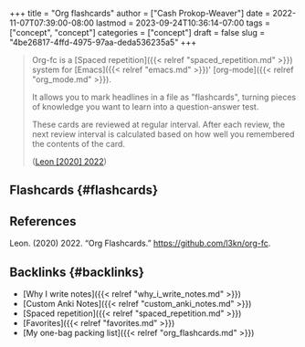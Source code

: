 +++
title = "Org flashcards"
author = ["Cash Prokop-Weaver"]
date = 2022-11-07T07:39:00-08:00
lastmod = 2023-09-24T10:36:14-07:00
tags = ["concept", "concept"]
categories = ["concept"]
draft = false
slug = "4be26817-4ffd-4975-97aa-deda536235a5"
+++

> Org-fc is a [Spaced repetition]({{< relref "spaced_repetition.md" >}}) system for [Emacs]({{< relref "emacs.md" >}})' [org-mode]({{< relref "org_mode.md" >}}).
>
> It allows you to mark headlines in a file as "flashcards", turning pieces of knowledge you want to learn into a question-answer test.
>
> These cards are reviewed at regular interval. After each review, the next review interval is calculated based on how well you remembered the contents of the card.
>
> (<a href="#citeproc_bib_item_1">Leon [2020] 2022</a>)


## Flashcards {#flashcards}

## References

<style>.csl-entry{text-indent: -1.5em; margin-left: 1.5em;}</style><div class="csl-bib-body">
  <div class="csl-entry"><a id="citeproc_bib_item_1"></a>Leon. (2020) 2022. “Org Flashcards.” <a href="https://github.com/l3kn/org-fc">https://github.com/l3kn/org-fc</a>.</div>
</div>


## Backlinks {#backlinks}

-   [Why I write notes]({{< relref "why_i_write_notes.md" >}})
-   [Custom Anki Notes]({{< relref "custom_anki_notes.md" >}})
-   [Spaced repetition]({{< relref "spaced_repetition.md" >}})
-   [Favorites]({{< relref "favorites.md" >}})
-   [My one-bag packing list]({{< relref "org_flashcards.md" >}})
